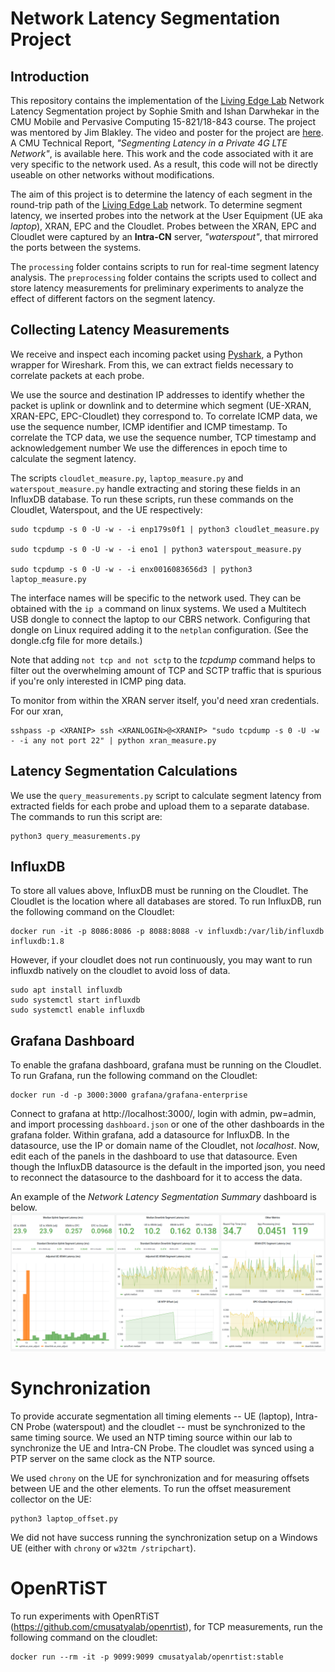 

# Network Latency Segmentation Project

## Introduction
This repository contains the implementation of the  [Living Edge Lab](https://www.cmu.edu/scs/edgecomputing/index.html)  Network Latency Segmentation project by Sophie Smith and Ishan Darwhekar in the CMU Mobile and Pervasive Computing 15-821/18-843 course. The project was mentored by Jim Blakley. The video and poster for the project are [here](https://www.cs.cmu.edu/~15-821/archive/#2021). A CMU Technical Report, *"Segmenting Latency in a Private 4G LTE Network"*, is available here<link when published>. This work and the code associated with it are very specific to the network used. As a result, this code will not be directly useable on other networks without modifications.

The aim of this project is to determine the latency of each segment in the round-trip path of the [Living Edge Lab](https://www.cmu.edu/scs/edgecomputing/index.html) network. To determine segment latency, we inserted probes into the network at the User Equipment (UE aka *laptop*), XRAN, EPC and the Cloudlet. Probes between the XRAN, EPC and Cloudlet were captured by an **Intra-CN** server, *"waterspout"*, that mirrored the ports between the systems.

The `processing` folder contains scripts to run for real-time segment latency analysis. The `preprocessing` folder contains the scripts used to collect and store latency measurements for preliminary experiments to analyze the effect of different factors on the segment latency. 

## Collecting Latency Measurements
We receive and inspect each incoming packet using [Pyshark](https://github.com/KimiNewt/pyshark), a Python wrapper for Wireshark. From this, we can extract fields necessary to correlate packets at each probe. 

We use the source and destination IP addresses to identify whether the packet is uplink or downlink and to determine which segment (UE-XRAN, XRAN-EPC, EPC-Cloudlet) they correspond to. To correlate ICMP data, we use the sequence number, ICMP identifier and ICMP timestamp. To correlate the TCP data, we use the sequence number, TCP timestamp and acknowledgement number We use the differences in epoch time to calculate the segment latency. 

The scripts `cloudlet_measure.py`, `laptop_measure.py` and `waterspout_measure.py` handle extracting and storing these fields in an InfluxDB database. To run these scripts, run these commands on the Cloudlet, Waterspout, and the UE respectively:

```
sudo tcpdump -s 0 -U -w - -i enp179s0f1 | python3 cloudlet_measure.py

sudo tcpdump -s 0 -U -w - -i eno1 | python3 waterspout_measure.py

sudo tcpdump -s 0 -U -w - -i enx0016083656d3 | python3 laptop_measure.py
```

The interface names will be specific to the network used. They can be obtained with the `ip a` command on linux systems. We used a Multitech USB dongle to connect the laptop to our CBRS network. Configuring that dongle on Linux required adding it to the `netplan` configuration. (See the dongle.cfg file for more details.)

Note that adding ```not tcp and not sctp``` to the *tcpdump* command helps to filter out the overwhelming amount of  TCP and SCTP traffic that is spurious if you're only interested in ICMP ping data.

To monitor from within the XRAN server itself, you'd need xran credentials. For our xran,

```
sshpass -p <XRANIP> ssh <XRANLOGIN>@<XRANIP> "sudo tcpdump -s 0 -U -w - -i any not port 22" | python xran_measure.py
```

## Latency Segmentation Calculations
We use the `query_measurements.py` script to calculate segment latency from extracted fields for each probe and upload them to a separate database. The commands to run this script are: 

```
python3 query_measurements.py 
```

## InfluxDB

To store all values above, InfluxDB must be running on the Cloudlet. The Cloudlet is the location where all databases are stored. To run InfluxDB, run the following command on the Cloudlet:

```
docker run -it -p 8086:8086 -p 8088:8088 -v influxdb:/var/lib/influxdb influxdb:1.8
```

However, if your cloudlet does not run continuously, you may want to run influxdb natively on the cloudlet to avoid loss of data.

```
sudo apt install influxdb
sudo systemctl start influxdb
sudo systemctl enable influxdb
```


## Grafana Dashboard
To enable the grafana dashboard, grafana must be running on the Cloudlet. To run Grafana, run the following command on the Cloudlet:

```
docker run -d -p 3000:3000 grafana/grafana-enterprise
```
Connect to grafana at http://localhost:3000/, login with admin, pw=admin, and import processing `dashboard.json` or one of the other dashboards in the grafana folder. Within grafana, add a datasource for InfluxDB. In the datasource, use the IP or domain name of the Cloudlet, not *localhost*. Now, edit each of the panels in the dashboard to use that datasource. Even though the InfluxDB datasource is the default in the imported json, you need to reconnect the datasource to the dashboard for it to access the data.

An example of the *Network Latency Segmentation Summary* dashboard is below.
![dashboard](grafana/DashboardScreenshot.png)

# Synchronization
To provide accurate segmentation all timing elements -- UE (laptop), Intra-CN Probe (waterspout) and the cloudlet -- must be synchronized to the same timing source. We used an NTP timing source within our lab to synchronize the UE and Intra-CN Probe. The cloudlet was synced using a PTP server on the same clock as the NTP source.

We used `chrony` on the UE for synchronization and for measuring offsets between UE and the other elements. To run the offset measurement collector on the UE:
``` 
python3 laptop_offset.py
```

We did not have success running the synchronization setup on a Windows UE (either with `chrony` or `w32tm /stripchart`). 

# OpenRTiST

To run experiments with OpenRTiST (https://github.com/cmusatyalab/openrtist), for TCP measurements, run the following command on the cloudlet:

```
docker run --rm -it -p 9099:9099 cmusatyalab/openrtist:stable
```
